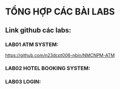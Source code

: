 # TỔNG HỢP CÁC BÀI LABS

## Link github các labs:  
### LAB01 ATM SYSTEM: 
https://github.com/n23dcpt006-nbin/NMCNPM-ATM

### LAB02 HOTEL BOOKING SYSTEM:

### LAB03 LOGIN:
